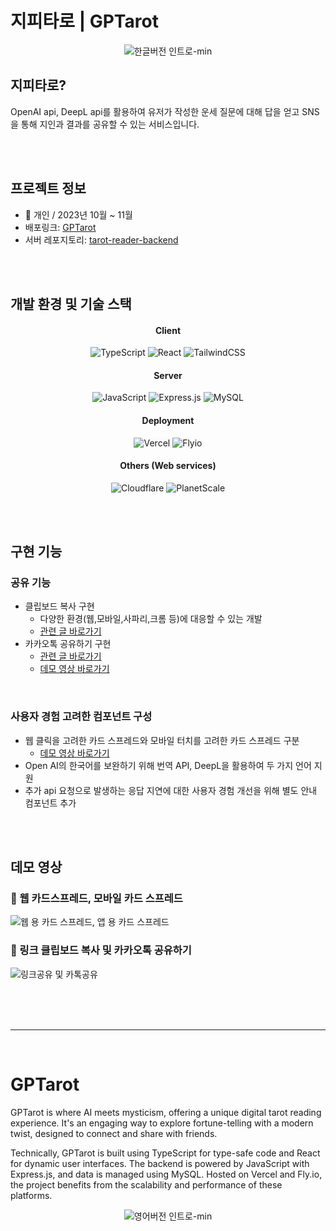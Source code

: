 # 지피타로 | GPTarot

<div align="center">

![한글버전 인트로-min](https://github.com/agnes0304/GPTarot/assets/86249667/f92fc85b-047e-4d43-ae9c-6a4ca058b5e3)

</div>

## 지피타로?

OpenAI api, DeepL api를 활용하여 유저가 작성한 운세 질문에 대해 답을 얻고 SNS을 통해 지인과 결과를 공유할 수 있는 서비스입니다. 


</br></br>



## 프로젝트 정보
- 👤 개인 / 2023년 10월 ~ 11월
- 배포링크: <a href="https://gptarot.jiwoo.best">GPTarot</a>
- 서버 레포지토리: <a href="https://github.com/agnes0304/tarot-reader-backend">tarot-reader-backend</a>

</br></br>

## 개발 환경 및 기술 스택

<h4 align="center">Client</h4>
<div align="center">

![TypeScript](https://img.shields.io/badge/typescript-%23007ACC.svg?style=for-the-badge&logo=typescript&logoColor=white)
![React](https://img.shields.io/badge/react-%2320232a.svg?style=for-the-badge&logo=react&logoColor=%2361DAFB)
![TailwindCSS](https://img.shields.io/badge/tailwindcss-%2338B2AC.svg?style=for-the-badge&logo=tailwind-css&logoColor=white)


</div>

<h4 align="center">Server</h4>
<div align="center">
  
![JavaScript](https://img.shields.io/badge/javascript-%23323330.svg?style=for-the-badge&logo=javascript&logoColor=%23F7DF1E)
![Express.js](https://img.shields.io/badge/express.js-%23404d59.svg?style=for-the-badge&logo=express&logoColor=%2361DAFB)
![MySQL](https://img.shields.io/badge/mysql-%2300f.svg?style=for-the-badge&logo=mysql&logoColor=white)

</div>


<h4 align="center">Deployment</h4>
<div align="center">
  
![Vercel](https://img.shields.io/badge/vercel-%23000000.svg?style=for-the-badge&logo=vercel&logoColor=white)
![Flyio](https://img.shields.io/badge/fly.io-A682E8.svg?style=for-the-badge&logo=flyio&logoColor=white)

</div>

<h4 align="center">Others (Web services)</h4>
<div align="center">
   
![Cloudflare](https://img.shields.io/badge/Cloudflare-F38020?style=for-the-badge&logo=Cloudflare&logoColor=white)
![PlanetScale](https://img.shields.io/badge/planetscale-%23000000.svg?style=for-the-badge&logo=planetscale&logoColor=white)

</div>

</br></br>

## 구현 기능

### 공유 기능

- 클립보드 복사 구현
  - 다양한 환경(웹,모바일,사파리,크롬 등)에 대응할 수 있는 개발
  - <a href="https://velog.io/@inmyhead/%ED%81%B4%EB%A6%BD%EB%B3%B4%EB%93%9C-%EB%B3%B5%EC%82%AC-%EB%A7%81%ED%81%AC-%EA%B3%B5%EC%9C%A0%ED%95%98%EA%B8%B0-%EA%B8%B0%EB%8A%A5-%EB%AA%A8%EB%B0%94%EC%9D%BC-%EC%82%AC%ED%8C%8C%EB%A6%AC%ED%81%AC%EB%A1%AC-%EC%95%A0%ED%94%8C%EA%B8%B0%EA%B8%B0-%EC%97%90%EB%9F%AC">관련 글 바로가기</a>
- 카카오톡 공유하기 구현
  - <a href="https://velog.io/@inmyhead/%EB%A6%AC%EC%95%A1%ED%8A%B8-%EC%B9%B4%EC%B9%B4%EC%98%A4%ED%86%A1-%EA%B3%B5%EC%9C%A0%ED%95%98%EA%B8%B0-%EB%A7%8C%EB%93%A4%EA%B8%B0-%ED%8A%B8%EC%9C%84%ED%84%B0">관련 글 바로가기</a>
  - <a href="">데모 영상 바로가기</a>

</br>

### 사용자 경험 고려한 컴포넌트 구성

- 웹 클릭을 고려한 카드 스프레드와 모바일 터치를 고려한 카드 스프레드 구분
  - <a href="">데모 영상 바로가기</a>
- Open AI의 한국어를 보완하기 위해 번역 API, DeepL을 활용하여 두 가지 언어 지원
- 추가 api 요청으로 발생하는 응답 지연에 대한 사용자 경험 개선을 위해 별도 안내 컴포넌트 추가


</br></br>

## 데모 영상

### 🎦 웹 카드스프레드, 모바일 카드 스프레드

![웹 용 카드 스프레드, 앱 용 카드 스프레드](https://github.com/agnes0304/chronos-nextjs/assets/86249667/ca1c65dd-f139-4009-93ca-65db24a5f5a9)


### 🎦 링크 클립보드 복사 및 카카오톡 공유하기

![링크공유 및 카톡공유](https://github.com/agnes0304/chronos-nextjs/assets/86249667/900d95a9-f5f7-4cff-93db-81e2c6f3fe70)


</br></br></br>

---

</br>

# GPTarot

GPTarot is where AI meets mysticism, offering a unique digital tarot reading experience. It's an engaging way to explore fortune-telling with a modern twist, designed to connect and share with friends.

Technically, GPTarot is built using TypeScript for type-safe code and React for dynamic user interfaces. The backend is powered by JavaScript with Express.js, and data is managed using MySQL. Hosted on Vercel and Fly.io, the project benefits from the scalability and performance of these platforms.

<div align="center">
  
![영어버전 인트로-min](https://github.com/agnes0304/GPTarot/assets/86249667/1c7db3a6-f367-48f1-8228-6c453c6690f2)
</div>


